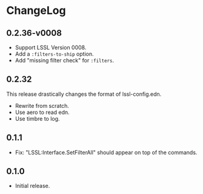 # ChangeLog
## 0.2.36-v0008
- Support LSSL Version 0008.
- Add a `:filters-to-ship` option.
- Add "missing filter check" for `:filters`.
## 0.2.32
This release drastically changes the format of lssl-config.edn.
- Rewrite from scratch.
- Use aero to read edn.
- Use timbre to log.
## 0.1.1
- Fix: "LSSL:Interface.SetFilterAll" should appear on top of the commands.
## 0.1.0
- Initial release.
